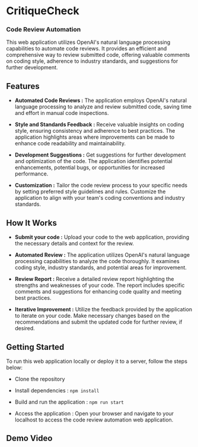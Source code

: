 # CritiqueCheck

### Code Review Automation

This web application utilizes OpenAI's natural language processing capabilities to automate code reviews. It provides an efficient and comprehensive way to review submitted code, offering valuable comments on coding style, adherence to industry standards, and suggestions for further development.

## Features

- **Automated Code Reviews :** The application employs OpenAI's natural language processing to analyze and review submitted code, saving time and effort in manual code inspections.

- **Style and Standards Feedback :** Receive valuable insights on coding style, ensuring consistency and adherence to best practices. The application highlights areas where improvements can be made to enhance code readability and maintainability.

- **Development Suggestions :** Get suggestions for further development and optimization of the code. The application identifies potential enhancements, potential bugs, or opportunities for increased performance.

- **Customization :** Tailor the code review process to your specific needs by setting preferred style guidelines and rules. Customize the application to align with your team's coding conventions and industry standards.

## How It Works

- **Submit your code :** Upload your code to the web application, providing the necessary details and context for the review.

- **Automated Review :** The application utilizes OpenAI's natural language processing capabilities to analyze the code thoroughly. It examines coding style, industry standards, and potential areas for improvement.

- **Review Report :** Receive a detailed review report highlighting the strengths and weaknesses of your code. The report includes specific comments and suggestions for enhancing code quality and meeting best practices.

- **Iterative Improvement :** Utilize the feedback provided by the application to iterate on your code. Make necessary changes based on the recommendations and submit the updated code for further review, if desired.

## Getting Started

To run this web application locally or deploy it to a server, follow the steps below:

- Clone the repository

- Install dependencies : `npm install`

- Build and run the application : `npm run start`

- Access the application : Open your browser and navigate to your localhost to access the code review automation web application.

## Demo Video
